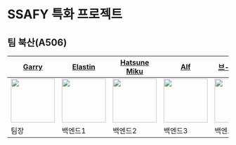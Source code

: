 # SSAFY 특화 프로젝트
## 팀 북산(A506)


| <a href="https://github.com/gegurakzi">Garry</a> | <a href="https://github.com/junho-jung"> Elastin </a> | <a href="https://github.com/dsrla123"> Hatsune Miku </a> | <a href="https://github.com/scv74502"> Alf </a> | <a href="https://github.com/ingkoon">브-루 스-타</a> | <a href="https://github.com/kty226">Biden</a> |
| ----------------------------------------------------------------------------- | -------------------------------------------------- | ----------------------------------------------- | ----------------------------------------------- | ----------------------------------------------- | ----------------------------------------------- |
| <a href="https://github.com/gegurakzi"><img src="https://user-images.githubusercontent.com/59018852/223937302-111ed54c-6337-4383-8a66-30c20d7a3cb2.png" width=100/></a> | <a href="https://github.com/junho-jung"> <img src="https://user-images.githubusercontent.com/59018852/223942420-4e4946a0-711e-4c60-af5a-af2aebe064af.png" width=100 height = 100/></a>| <a href="https://github.com/dsrla123"><img src="https://user-images.githubusercontent.com/59018852/223942856-1fbce56c-d7ec-464d-8803-3983715e0a90.png" width=100 height = 100/></a> | <a href="https://github.com/scv74502"><img src="https://user-images.githubusercontent.com/59018852/223942948-37891556-ec6b-4bf6-9347-b173e7413c37.png" width=100 height = 100/></a> | <a href="https://github.com/ingkoon"><img src="https://user-images.githubusercontent.com/59018852/223943036-b1121267-8323-40a8-837c-bea36741d2af.png" width=100 height = 100/></a> | <a href="https://github.com/kty226"><img src="https://user-images.githubusercontent.com/59018852/223943129-290267d8-8819-4db7-afbc-061f09081feb.png" width=100 height = 100/></a> |
|   팀장   |  백엔드1   |   백엔드2   |   백엔드3   | 백엔드4   | 백엔드5   |
